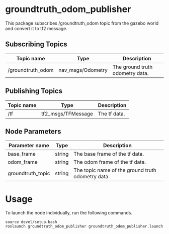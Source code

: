 # groundtruth_odom_publisher
This package subscribes /groundtruth_odom topic from the gazebo world and convert it to tf2 message.


## Subscribing Topics

| Topic name      | Type                 | Description                                                  |
| --------------- | -------------------- | ------------------------------------------------------------ |
| /groundtruth_odom | nav_msgs/Odometry | The ground truth odometry data. |


## Publishing Topics

| Topic name      | Type              | Description                                                  |
| --------------- | ----------------- | ------------------------------------------------------------ |
| /tf | tf2_msgs/TFMessage | The tf data. |


## Node Parameters
| Parameter name               | Type   | Description                                                  |
| ---------------------------- | ------ | ------------------------------------------------------------ |
|base_frame| string | The base frame of the tf data. |
|odom_frame| string | The odom frame of the tf data. |
|groundtruth_topic| string | The topic name of the ground truth odometry data. |


# Usage
To launch the node individually, run the following commands.
```
source devel/setup.bash
roslaunch groundtruth_odom_publisher groundtruth_odom_publisher.launch
```

